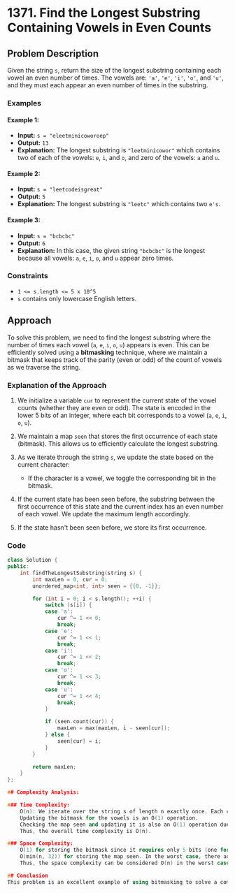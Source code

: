 # 1371. Find the Longest Substring Containing Vowels in Even Counts

## Problem Description

Given the string `s`, return the size of the longest substring containing each vowel an even number of times. The vowels are: `'a'`, `'e'`, `'i'`, `'o'`, and `'u'`, and they must each appear an even number of times in the substring.

### Examples

#### Example 1:
- **Input:** `s = "eleetminicoworoep"`
- **Output:** `13`
- **Explanation:** The longest substring is `"leetminicowor"` which contains two of each of the vowels: `e`, `i`, and `o`, and zero of the vowels: `a` and `u`.

#### Example 2:
- **Input:** `s = "leetcodeisgreat"`
- **Output:** `5`
- **Explanation:** The longest substring is `"leetc"` which contains two `e's`.

#### Example 3:
- **Input:** `s = "bcbcbc"`
- **Output:** `6`
- **Explanation:** In this case, the given string `"bcbcbc"` is the longest because all vowels: `a`, `e`, `i`, `o`, and `u` appear zero times.

### Constraints
- `1 <= s.length <= 5 x 10^5`
- `s` contains only lowercase English letters.

## Approach

To solve this problem, we need to find the longest substring where the number of times each vowel (`a`, `e`, `i`, `o`, `u`) appears is even. This can be efficiently solved using a **bitmasking** technique, where we maintain a bitmask that keeps track of the parity (even or odd) of the count of vowels as we traverse the string.

### Explanation of the Approach

1. We initialize a variable `cur` to represent the current state of the vowel counts (whether they are even or odd). The state is encoded in the lower 5 bits of an integer, where each bit corresponds to a vowel (`a`, `e`, `i`, `o`, `u`).
   
2. We maintain a map `seen` that stores the first occurrence of each state (bitmask). This allows us to efficiently calculate the longest substring.

3. As we iterate through the string `s`, we update the state based on the current character:
   - If the character is a vowel, we toggle the corresponding bit in the bitmask.
   
4. If the current state has been seen before, the substring between the first occurrence of this state and the current index has an even number of each vowel. We update the maximum length accordingly.

5. If the state hasn't been seen before, we store its first occurrence.

### Code

```cpp
class Solution {
public:
    int findTheLongestSubstring(string s) {
        int maxLen = 0, cur = 0;
        unordered_map<int, int> seen = {{0, -1}};

        for (int i = 0; i < s.length(); ++i) {
            switch (s[i]) {
            case 'a':
                cur ^= 1 << 0;
                break;
            case 'e':
                cur ^= 1 << 1;
                break;
            case 'i':
                cur ^= 1 << 2;
                break;
            case 'o':
                cur ^= 1 << 3;
                break;
            case 'u':
                cur ^= 1 << 4;
                break;
            }

            if (seen.count(cur)) {
                maxLen = max(maxLen, i - seen[cur]);
            } else {
                seen[cur] = i;
            }
        }

        return maxLen;
    }
}; 

## Complexity Analysis:

### Time Complexity:
    O(n): We iterate over the string s of length n exactly once. Each character in the string is processed in constant time because:
    Updating the bitmask for the vowels is an O(1) operation.
    Checking the map seen and updating it is also an O(1) operation due to the hash map's average case constant time complexity for insert and lookup.
    Thus, the overall time complexity is O(n).

### Space Complexity:
    O(1) for storing the bitmask since it requires only 5 bits (one for each vowel).
    O(min(n, 32)) for storing the map seen. In the worst case, there are at most 32 different bitmask values (since 2^5 = 32), but in practice, the space is bounded by the length of the string n.
    Thus, the space complexity can be considered O(n) in the worst case due to the size of the map.

## Conclusion
This problem is an excellent example of using bitmasking to solve a complex substring problem in linear time. By keeping track of the state of vowel counts using a bitmask and leveraging a map to store the first occurrence of each state, we can efficiently compute the longest substring with even counts of vowels. This approach ensures that the solution runs efficiently even for the largest inputs.
